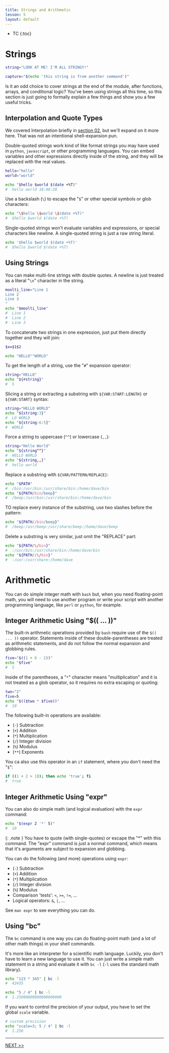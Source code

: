 ```yaml
---
title: Strings and Arithmetic
lesson: 5
layout: default
---
```


- TC
{:toc}

# Strings

```zsh
string="LOOK AT ME! I'M ALL STRINGY!"

capture="$(echo 'this string is from another command')"
```

Is it an odd choice to cover strings at the end of the module, after functions, arrays, and conditional logic? You've been using strings all this time, so this section is just going to formally explain a few things and show you a few useful tricks.

## Interpolation and Quote Types

We covered Interpolation briefly in [section 02](./02_arguments_and_variables#interpolation), but we'll expand on it more here. That was not an intentional shell-expansion pun.

Double-quoted strings work kind of like format strings you may have used in `python`, `javascript`, or other programming languages. You can embed variables and other expressions directly inside of the string, and they will be replaced with the real values.

```zsh
hello="hello"
world="world"

echo "$hello $world $(date +%T)"
#  hello world 18:48:20
```

Use a backslash (`\`) to escape the "`$`" or other special symbols or glob characters:

```zsh
echo "\$hello \$world \$(date +%T)"
#  $hello $world $(date +%T)
```

Single-quoted strings won't evaluate variables and expressions, or special characters like newline. A single-quoted string is just a raw string literal.

```zsh
echo '$hello $world $(date +%T)'
#  $hello $world $(date +%T)
```

## Using Strings

You can make multi-line strings with double quotes. A newline is just treated as a literal "`\n`" character in the string.

```zsh
moolti_line="Line 1
Line 2
Line 3
"
echo "$moolti_line"
#  Line 1
#  Line 2
#  Line 3
```

To concatenate two strings in one expression, just put them directly together and they will join:

```zsh
$x=$1$2

echo "HELLO""WORLD"
```

To get the length of a string, use the "`#`" expansion operator:

```zsh
string="HELLO"
echo "${#string}"
#  5
```

Slicing a string or extracting a substring with `${VAR:START:LENGTH}` or `${VAR:START}` syntax:

```zsh
string="HELLO WORLD"
echo "${string:3}"
#  LO WORLD
echo "${string:6:5}"
#  WORLD
```

Force a string to uppercase (`^^`) or lowercase (`,,`):

```zsh
string="Hello World"
echo "${string^^}"
#  HELLO WORLD
echo "${string,,}"
#  hello world
```

Replace a substring with `${VAR/PATTERN/REPLACE}`:

```zsh
echo "$PATH"
#  /bin:/usr/bin:/usr/share/bin:/home/dave/bin
echo "${PATH/bin/beep}"
#  /beep:/usr/bin:/usr/share/bin:/home/dave/bin
```

TO replace every instance of the substring, use two slashes before the pattern:

```zsh
echo "${PATH//bin/beep}"
#  /beep:/usr/beep:/usr/share/beep:/home/dave/beep
```

Delete a substring is very similar, just omit the "REPLACE" part:

```zsh
echo "${PATH/\/bin}"
#  :/usr/bin:/usr/share/bin:/home/dave/bin
echo "${PATH//\/bin}"
#  :/usr:/usr/share:/home/dave
```

# Arithmetic

You can do simple integer math with `bash` but, when you need floating-point math, you will need to use another program or write your script with another programming language, like `perl` or `python`, for example.

## Integer Arithmetic Using "$(( ... ))"

The built-in arithmetic operations provided by `bash` require use of the `$(( ... ))` operator. Statements inside of these double-parentheses are treated as arithmetic statements, and do not follow the normal expansion and globbing rules.

```zsh
five="$((1 + 6 - 1))"
echo "$five"
#  5
```

Inside of the parentheses, a "`*`" character means "multiplication" and it is not treated as a glob operator, so it requires no extra escaping or quoting:

```zsh
two="2"
five=5
echo "$(($two * $five))"
#  10
```

The following built-in operations are available:

- (`-`) Subtraction
- (`+`) Addition
- (`*`) Multiplication
- (`/`) Integer division
- (`%`) Modulus
- (`**`) Exponents

You ca also use this operator in an `if` statement, where you don't need the "`$`":

```zsh
if ((1 + 2 > 1)); then echo 'true'; fi
#  true
```

## Integer Arithmetic Using "expr"

You can also do simple math (and logical evaluation) with the `expr` command:

```zsh
echo "$(expr 2 '*' 5)"
#  10
```

{: .note }
You have to quote (with single-quotes) or escape the "*" with this command.
The "expr" command is just a normal command, which means that it's arguments are subject to expansion and globbing.

You can do the following (and more) operations using `expr`:

- (`-`) Subtraction
- (`+`) Addition
- (`*`) Multiplication
- (`/`) Integer division
- (`%`) Modulus
- Comparison 'tests': `<`, `>=`, `!=`, ...
- Logical operators: `&`, `|`, ...

See `man expr` to see everything you can do.

## Using "bc"

The `bc` command is one way you can do floating-point math (and a lot of other math things) in your shell commands.

It's more like an interpreter for a scientific math language. Luckily, you don't have to learn a new language to use it. You can just write a simple math statement in a string and evaluate it with `bc -l` (`-l` uses the standard math library).

```zsh
echo "123 * 345" | bc -l
#  42435

echo "5 / 4" | bc -l
#  1.25000000000000000000
```

If you want to control the precision of your output, you have to set the global `scale` variable.

```zsh
# custom precision
echo "scale=3; 5 / 4" | bc -l
#  1.250
```

---

[NEXT >>](./06_lab1)

